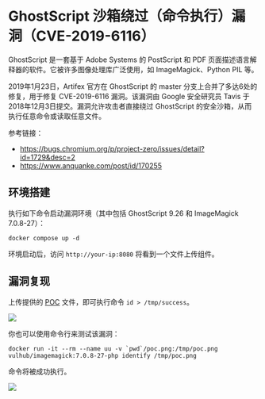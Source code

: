 # GhostScript 沙箱绕过（命令执行）漏洞（CVE-2019-6116）

GhostScript 是一套基于 Adobe Systems 的 PostScript 和 PDF 页面描述语言解释器的软件。它被许多图像处理库广泛使用，如 ImageMagick、Python PIL 等。

2019年1月23日，Artifex 官方在 GhostScript 的 master 分支上合并了多达6处的修复，用于修复 CVE-2019-6116 漏洞。该漏洞由 Google 安全研究员 Tavis 于2018年12月3日提交。漏洞允许攻击者直接绕过 GhostScript 的安全沙箱，从而执行任意命令或读取任意文件。

参考链接：

- <https://bugs.chromium.org/p/project-zero/issues/detail?id=1729&desc=2>
- <https://www.anquanke.com/post/id/170255>

## 环境搭建

执行如下命令启动漏洞环境（其中包括 GhostScript 9.26 和 ImageMagick 7.0.8-27）：

```
docker compose up -d
```

环境启动后，访问 `http://your-ip:8080` 将看到一个文件上传组件。

## 漏洞复现

上传提供的 [POC](poc.png) 文件，即可执行命令 `id > /tmp/success`。

![](1.png)

你也可以使用命令行来测试该漏洞：

```
docker run -it --rm --name uu -v `pwd`/poc.png:/tmp/poc.png vulhub/imagemagick:7.0.8-27-php identify /tmp/poc.png
```

命令将被成功执行。

![](2.png)
